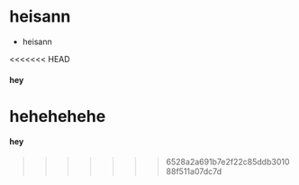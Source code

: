 # heisann

- heisann

<<<<<<< HEAD
#### hey


hehehehehe
=======
#### hey
>>>>>>> 6528a2a691b7e2f22c85ddb301088f511a07dc7d
